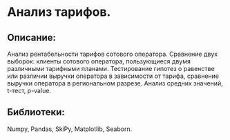 # Анализ тарифов.

## Описание:
Анализ рентабельности тарифов сотового оператора. Сравнение двух выборок: клиенты сотового оператора, пользующиеся двумя различными тарифными планами. Тестирование гипотез о равенстве или различии выручки оператора в зависимости от тарифа, сравнение выручки оператора в региональном разрезе. Анализ средних значений, t-тест, p-value.

## Библиотеки:
Numpy, Pandas, SkiPy, Matplotlib, Seaborn.
